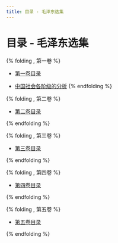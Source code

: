 ```yaml
---
title: 目录 - 毛泽东选集
---
```


# 目录 - 毛泽东选集

{% folding , 第一卷 %}
+ [第一卷目录](第一卷/index.html)

+ [中国社会各阶级的分析](第一卷/中国社会各阶级的分析.html)
{% endfolding %}

{% folding , 第二卷 %}
+ [第二卷目录](第二卷/index.html)

{% endfolding %}

{% folding , 第三卷 %}
+ [第三卷目录](第三卷/index.html)

{% endfolding %}

{% folding , 第四卷 %}
+ [第四卷目录](第四卷/index.html)

{% endfolding %}

{% folding , 第五卷 %}
+ [第五卷目录](第五卷/index.html)

{% endfolding %}

